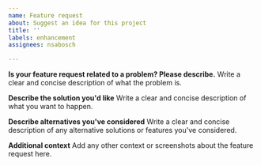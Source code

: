 ```yaml
---
name: Feature request
about: Suggest an idea for this project
title: ''
labels: enhancement
assignees: nsabosch

---
```


**Is your feature request related to a problem? Please describe.**
Write a clear and concise description of what the problem is.

**Describe the solution you'd like**
Write a clear and concise description of what you want to happen.

**Describe alternatives you've considered**
Write a clear and concise description of any alternative solutions or features you've considered.

**Additional context**
Add any other context or screenshots about the feature request here.
